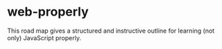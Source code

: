 # web-properly
This road map gives a structured and instructive outline for learning (not only) JavaScript properly.
